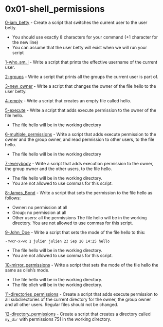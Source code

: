 # 0x01-shell_permissions

[0-iam_betty](./0-iam_betty) - Create a script that switches the current user to the user betty.
- You should use exactly 8 characters for your command (+1 character for the new line)
- You can assume that the user betty will exist when we will run your script

[1-who_am_i](./1-who_am_i) - Write a script that prints the effective username of the current user.

[2-groups](./2-groups) - Write a script that prints all the groups the current user is part of.

[3-new_owner](./3-new_owner) - Write a script that changes the owner of the file hello to the user betty.

[4-empty](./4-empty) - Write a script that creates an empty file called hello.

[5-execute](./5-execute) - Write a script that adds execute permission to the owner of the file hello.
- The file hello will be in the working directory

[6-multiple_permissions](./6-multiple_permissions) - Write a script that adds execute permission to the owner and the group owner, and read permission to other users, to the file hello.
- The file hello will be in the working directory

[7-everybody](./7-everybody) - Write a script that adds execution permission to the owner, the group owner and the other users, to the file hello.
- The file hello will be in the working directory.
- You are not allowed to use commas for this script.

[8-James_Bond](./8-James_Bond) - Write a script that sets the permission to the file hello as follows:

- Owner: no permission at all
- Group: no permission at all
- Other users: all the permissions
The file hello will be in the working directory.
You are not allowed to use commas for this script.

[9-John_Doe](./9-John_Doe) - Write a script that sets the mode of the file hello to this:


```linux
-rwxr-x-wx 1 julien julien 23 Sep 20 14:25 hello
```

- The file hello will be in the working directory.
- You are not allowed to use commas for this script.

[10-mirror_permissions](./10-mirror_permissions) - Write a script that sets the mode of the file hello the same as olleh’s mode.

- The file hello will be in the working directory.
- The file olleh will be in the working directory.

[11-directories_permissions](./11-directories_permissions) - Create a script that adds execute permission to all subdirectories of the current directory for the owner, the group owner and all other users. Regular files should not be changed.

[12-directory_permissions](./12-directory_permissions) - Create a script that creates a directory called `my_dir` with permissions 751 in the working directory.


